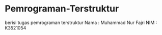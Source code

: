 # Pemrograman-Terstruktur
berisi tugas pemrograman terstruktur
Nama : Muhammad Nur Fajri
NIM : K3521054
